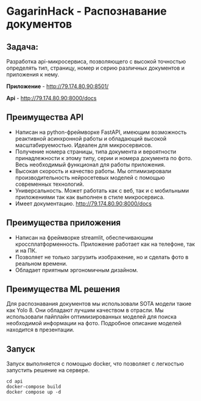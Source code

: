 # GagarinHack - Распознавание документов

## Задача: 

Разработка api-микросервиса, позволяющего с высокой точностью определять тип, страницу, номер и серию различных документов и приложения к нему.

**Приложение** - http://79.174.80.90:8501/

**Api** - http://79.174.80.90:8000/docs

## Преимущества API

- Написан на python-фреймворке FastAPI, имеющим возможность реактивной асинхронной работы и обладающий высокой масштабируемостью. Идеален для микросервисов.
- Получение номера страницы, типа документа и вероятности принадлежности к этому типу, серии и номера документа по фото. Весь необходимый функционал для работы приложения.
- Высокая скорость и качество работы. Мы оптимизировали производительность нейросетевых моделей с помощью современных технологий.
- Универсальность. Может работать как с веб, так и с мобильными приложениями так как выполнен в стиле микросервиса.
- Имеет документацию. http://79.174.80.90:8000/docs

## Преимущества приложения

- Написан на фреймворке streamlit, обеспечивающим кроссплатформенность. Приложение работает как на телефоне, так и на ПК.
- Позволяет не только загрузить изображение, но и сделать фото в реальном времени.
- Обладает приятным эргономичным дизайном. 

## Преимущества ML решения

Для распознавания документов мы использовали SOTA модели такие как Yolo 8. Они обладают лучшим качеством в отрасли. Мы использовали пайплайн оптимизированных моделей для поиска необходимой информации на фото.
Подробное описание моделей находится в презентации.

## Запуск

Запуск выполняется с помощью docker, что позволяет с легкостью запустить решение на сервере.
```
cd api
docker-compose build
docker compose up -d
```
